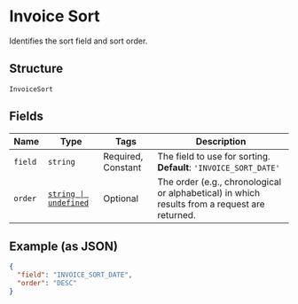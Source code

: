 <!-- Optimized: 2025-10-06 -->
<!-- RPM: 1.6.2.1.1.6.2.1_invoice-sort_20251006 -->
<!-- Session: E2E RPM DNA Application -->
<!-- AOM: RND (Reggie & Dro) -->
<!-- COI: TECHNOLOGY -->
<!-- RPM: HIGH -->
<!-- ACTION: BUILD -->

# Invoice Sort

Identifies the sort field and sort order.

## Structure

`InvoiceSort`

## Fields

| Name | Type | Tags | Description |
|  --- | --- | --- | --- |
| `field` | `string` | Required, Constant | The field to use for sorting.<br>**Default**: `'INVOICE_SORT_DATE'` |
| `order` | [`string \| undefined`](../../doc/models/sort-order.md) | Optional | The order (e.g., chronological or alphabetical) in which results from a request are returned. |

## Example (as JSON)

```json
{
  "field": "INVOICE_SORT_DATE",
  "order": "DESC"
}
```
